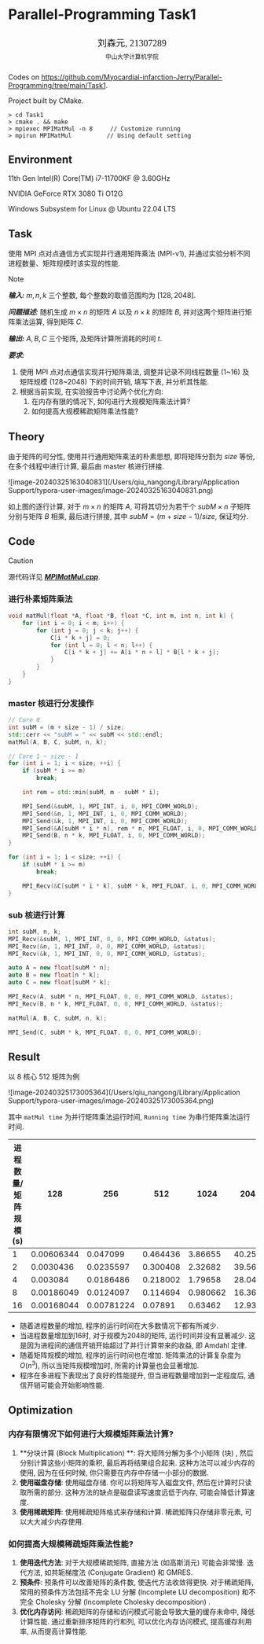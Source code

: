 # Parallel-Programming Task1

<center><div style='height:2mm;'></div><div style="font-family:华文楷体;font-size:14pt;">刘森元, 21307289</div></center>
<center><span style="font-family:华文楷体;font-size:9pt;line-height:9mm">中山大学计算机学院</span>
</center>

Codes on https://github.com/Myocardial-infarction-Jerry/Parallel-Programming/tree/main/Task1.

Project built by CMake.

```shell
> cd Task1
> cmake . && make
> mpiexec MPIMatMul -n 8	 // Customize running
> mpirun MPIMatMul 			// Using default setting
```

## Environment

11th Gen Intel(R) Core(TM) i7-11700KF @ 3.60GHz

NVIDIA GeForce RTX 3080 Ti O12G

Windows Subsystem for Linux @ Ubuntu 22.04 LTS

## Task

使用 MPI 点对点通信方式实现并行通用矩阵乘法 (MPI-v1), 并通过实验分析不同进程数量、矩阵规模时该实现的性能.

> [!NOTE]
>
> ***输入:*** $m,n,k$ 三个整数, 每个整数的取值范围均为 $[128,2048]$.
>
> ***问题描述:*** 随机生成 $m\times n$ 的矩阵 $A$ 以及 $n\times k$ 的矩阵 $B$, 并对这两个矩阵进行矩阵乘法运算, 得到矩阵 $C$.
>
> ***输出:*** $A,B,C$ 三个矩阵, 及矩阵计算所消耗的时间 $t$.
>
> ***要求:***
>
> 1. 使用 MPI 点对点通信实现并行矩阵乘法, 调整并记录不同线程数量 (1~16) 及矩阵规模 (128~2048) 下的时间开销, 填写下表, 并分析其性能.
> 2. 根据当前实现, 在实验报告中讨论两个优化方向: 
>    1. 在内存有限的情况下, 如何进行大规模矩阵乘法计算?
>    2. 如何提高大规模稀疏矩阵乘法性能?

## Theory

由于矩阵的可分性, 使用并行通用矩阵乘法的朴素思想, 即将矩阵分割为 $size$ 等份, 在多个线程中进行计算, 最后由 master 核进行拼接.

![image-20240325163040831](/Users/qiu_nangong/Library/Application Support/typora-user-images/image-20240325163040831.png)

如上图的逐行计算, 对于 $m\times n$ 的矩阵 $A$, 可将其切分为若干个 $subM\times n$ 子矩阵分别与矩阵 $B$ 相乘, 最后进行拼接, 其中 $subM=(m+size-1)/size$, 保证均分.

## Code

> [!CAUTION]
>
> 源代码详见 [***MPIMatMul.cpp***](https://github.com/Myocardial-infarction-Jerry/Parallel-Programming/blob/main/Task1/MPIMatMul.cpp).

### 进行朴素矩阵乘法

```c++
void matMul(float *A, float *B, float *C, int m, int n, int k) {
    for (int i = 0; i < m; i++) {
        for (int j = 0; j < k; j++) {
            C[i * k + j] = 0;
            for (int l = 0; l < n; l++) {
                C[i * k + j] += A[i * n + l] * B[l * k + j];
            }
        }
    }
}
```

### master 核进行分发操作

```c++
// Core 0 
int subM = (m + size - 1) / size;
std::cerr << "subM = " << subM << std::endl;
matMul(A, B, C, subM, n, k);

// Core 1 ~ size - 1
for (int i = 1; i < size; ++i) {
    if (subM * i >= m)
        break;

    int rem = std::min(subM, m - subM * i);

    MPI_Send(&subM, 1, MPI_INT, i, 0, MPI_COMM_WORLD);
    MPI_Send(&n, 1, MPI_INT, i, 0, MPI_COMM_WORLD);
    MPI_Send(&k, 1, MPI_INT, i, 0, MPI_COMM_WORLD);
    MPI_Send(&A[subM * i * n], rem * n, MPI_FLOAT, i, 0, MPI_COMM_WORLD);
    MPI_Send(B, n * k, MPI_FLOAT, i, 0, MPI_COMM_WORLD);
}

for (int i = 1; i < size; ++i) {
    if (subM * i >= m)
        break;

    MPI_Recv(&C[subM * i * k], subM * k, MPI_FLOAT, i, 0, MPI_COMM_WORLD, &status);
}
```

### sub 核进行计算

```c++
int subM, n, k;
MPI_Recv(&subM, 1, MPI_INT, 0, 0, MPI_COMM_WORLD, &status);
MPI_Recv(&n, 1, MPI_INT, 0, 0, MPI_COMM_WORLD, &status);
MPI_Recv(&k, 1, MPI_INT, 0, 0, MPI_COMM_WORLD, &status);

auto A = new float[subM * n];
auto B = new float[n * k];
auto C = new float[subM * k];

MPI_Recv(A, subM * n, MPI_FLOAT, 0, 0, MPI_COMM_WORLD, &status);
MPI_Recv(B, n * k, MPI_FLOAT, 0, 0, MPI_COMM_WORLD, &status);

matMul(A, B, C, subM, n, k);

MPI_Send(C, subM * k, MPI_FLOAT, 0, 0, MPI_COMM_WORLD);
```

## Result

以 8 核心 512 矩阵为例

![image-20240325173005364](/Users/qiu_nangong/Library/Application Support/typora-user-images/image-20240325173005364.png)

其中 `matMul time` 为并行矩阵乘法运行时间, `Running time` 为串行矩阵乘法运行时间.

| 进程数量/矩阵规模 (s) | 128        | 256        | 512      | 1024     | 2048    |
| --------------------- | ---------- | ---------- | -------- | -------- | ------- |
| 1                     | 0.00606344 | 0.047099   | 0.464436 | 3.86655  | 40.2521 |
| 2                     | 0.0030436  | 0.0235597  | 0.300408 | 2.32682  | 39.563  |
| 4                     | 0.003084   | 0.0186486  | 0.218002 | 1.79658  | 28.0431 |
| 8                     | 0.00186049 | 0.0124097  | 0.114694 | 0.980662 | 16.3615 |
| 16                    | 0.00168044 | 0.00781224 | 0.07891  | 0.63462  | 12.9322 |

- 随着进程数量的增加, 程序的运行时间在大多数情况下都有所减少. 
- 当进程数量增加到16时, 对于规模为2048的矩阵, 运行时间并没有显著减少. 这是因为进程间的通信开销开始超过了并行计算带来的收益, 即 Amdahl 定律. 
- 随着矩阵规模的增加, 程序的运行时间也在增加. 矩阵乘法的计算复杂度为 $O(n^3)$, 所以当矩阵规模增加时, 所需的计算量也会显著增加. 
- 程序在多进程下表现出了良好的性能提升, 但当进程数量增加到一定程度后, 通信开销可能会开始影响性能. 

## Optimization

### 内存有限情况下如何进行大规模矩阵乘法计算?

1. **分块计算 (Block Multiplication) **: 将大矩阵分解为多个小矩阵 (块) , 然后分别计算这些小矩阵的乘积, 最后再将结果组合起来. 这种方法可以减少内存的使用, 因为在任何时候, 你只需要在内存中存储一小部分的数据. 
2. **使用磁盘存储**: 使用磁盘存储. 你可以将矩阵写入磁盘文件, 然后在计算时只读取所需的部分. 这种方法的缺点是磁盘读写速度远低于内存, 可能会降低计算速度. 
3. **使用稀疏矩阵**: 使用稀疏矩阵格式来存储和计算. 稀疏矩阵只存储非零元素, 可以大大减少内存使用. 

### 如何提高大规模稀疏矩阵乘法性能?

1. **使用迭代方法**: 对于大规模稀疏矩阵, 直接方法 (如高斯消元) 可能会非常慢. 迭代方法, 如共轭梯度法 (Conjugate Gradient) 和 GMRES.
2. **预条件**: 预条件可以改善矩阵的条件数, 使迭代方法收敛得更快. 对于稀疏矩阵, 常用的预条件方法包括不完全 LU 分解 (Incomplete LU decomposition) 和不完全 Cholesky 分解 (Incomplete Cholesky decomposition) . 
3. **优化内存访问**: 稀疏矩阵的存储和访问模式可能会导致大量的缓存未命中, 降低计算性能. 通过重新排序矩阵的行和列, 可以优化内存访问模式, 提高缓存利用率, 从而提高计算性能. 
